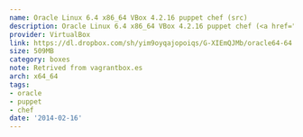 ```yaml
---
name: Oracle Linux 6.4 x86_64 VBox 4.2.16 puppet chef (src)
description: Oracle Linux 6.4 x86_64 VBox 4.2.16 puppet chef (<a href="https://www.dropbox.com/sh/yim9oyqajopoiqs/UP3csYTGlI/README.txt">src</a>)
provider: VirtualBox
link: https://dl.dropbox.com/sh/yim9oyqajopoiqs/G-XIEmQJMb/oracle64-64.box
size: 509MB
category: boxes
note: Retrived from vagrantbox.es
arch: x64_64
tags:
- oracle
- puppet
- chef
date: '2014-02-16'
---
```

